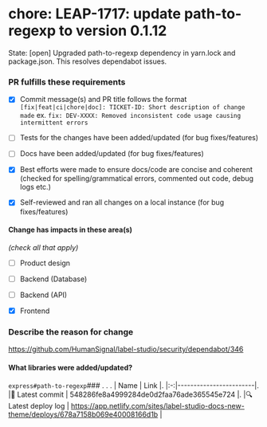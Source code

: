 # chore: LEAP-1717: update path-to-regexp to version 0.1.12 
State: [open]
Upgraded path-to-regexp dependency in yarn.lock and package.json. This resolves dependabot issues.

### PR fulfills these requirements
- [x] Commit message(s) and PR title follows the format `[fix|feat|ci|chore|doc]: TICKET-ID: Short description of change made` ex. `fix: DEV-XXXX: Removed inconsistent code usage causing intermittent errors`
- [ ] Tests for the changes have been added/updated (for bug fixes/features)
- [ ] Docs have been added/updated (for bug fixes/features)
- [x] Best efforts were made to ensure docs/code are concise and coherent (checked for spelling/grammatical errors, commented out code, debug logs etc.)
- [x] Self-reviewed and ran all changes on a local instance (for bug fixes/features)



#### Change has impacts in these area(s)
_(check all that apply)_
- [ ] Product design
- [ ] Backend (Database)
- [ ] Backend (API)
- [x] Frontend



### Describe the reason for change
https://github.com/HumanSignal/label-studio/security/dependabot/346




#### What libraries were added/updated?
`express#path-to-regexp`### . . . |  Name | Link |. |:-:|------------------------|. |<span aria-hidden="true">🔨</span> Latest commit | 548286fe8a4999284de0d2faa76ade365545e724 |. |<span aria-hidden="true">🔍</span> Latest deploy log | https://app.netlify.com/sites/label-studio-docs-new-theme/deploys/678a7158b069e40008166d1b |